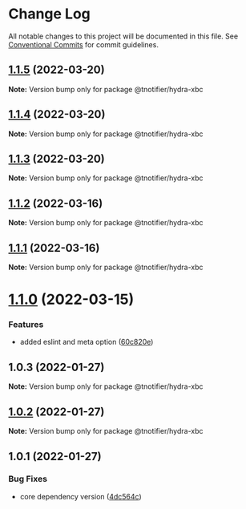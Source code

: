 # Change Log

All notable changes to this project will be documented in this file.
See [Conventional Commits](https://conventionalcommits.org) for commit guidelines.

## [1.1.5](https://github.com/tnotifier/hydra/compare/@tnotifier/hydra-xbc@1.1.4...@tnotifier/hydra-xbc@1.1.5) (2022-03-20)

**Note:** Version bump only for package @tnotifier/hydra-xbc





## [1.1.4](https://github.com/tnotifier/hydra/compare/@tnotifier/hydra-xbc@1.1.3...@tnotifier/hydra-xbc@1.1.4) (2022-03-20)

**Note:** Version bump only for package @tnotifier/hydra-xbc





## [1.1.3](https://github.com/tnotifier/hydra/compare/@tnotifier/hydra-xbc@1.1.2...@tnotifier/hydra-xbc@1.1.3) (2022-03-20)

**Note:** Version bump only for package @tnotifier/hydra-xbc





## [1.1.2](https://github.com/tnotifier/hydra/compare/@tnotifier/hydra-xbc@1.1.1...@tnotifier/hydra-xbc@1.1.2) (2022-03-16)

**Note:** Version bump only for package @tnotifier/hydra-xbc





## [1.1.1](https://github.com/tnotifier/hydra/compare/@tnotifier/hydra-xbc@1.1.0...@tnotifier/hydra-xbc@1.1.1) (2022-03-16)

**Note:** Version bump only for package @tnotifier/hydra-xbc





# [1.1.0](https://github.com/tnotifier/hydra/compare/@tnotifier/hydra-xbc@1.0.3...@tnotifier/hydra-xbc@1.1.0) (2022-03-15)


### Features

* added eslint and meta option ([60c820e](https://github.com/tnotifier/hydra/commit/60c820e6c53250cdf3d35925a269e2142e2e89cf))





## 1.0.3 (2022-01-27)

**Note:** Version bump only for package @tnotifier/hydra-xbc





## [1.0.2](https://github.com/tnotifier/hydra/compare/@tnotifier/hydra-xbc@1.0.1...@tnotifier/hydra-xbc@1.0.2) (2022-01-27)

**Note:** Version bump only for package @tnotifier/hydra-xbc





## 1.0.1 (2022-01-27)


### Bug Fixes

* core dependency version ([4dc564c](https://github.com/tnotifier/hydra/commit/4dc564cbff42c3780f0b32d1867a7dce97b27a28))
